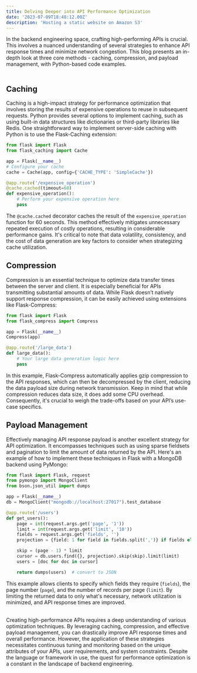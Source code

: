 ```yaml
---
title: Delving Deeper into API Performance Optimization
date: '2023-07-09T18:48:12.00Z'
description: 'Hosting a static website on Amazon S3'
---
```



In the backend engineering space, crafting high-performing APIs is crucial. This involves a nuanced understanding of several strategies to enhance API response times and minimize network congestion. This blog presents an in-depth look at three core methods - caching, compression, and payload management, with Python-based code examples.<br/> <br/>

## Caching
Caching is a high-impact strategy for performance optimization that involves storing the results of expensive operations to reuse in subsequent requests. Python provides several options to implement caching, such as using built-in data structures like dictionaries or third-party libraries like Redis. One straightforward way to implement server-side caching with Python is to use the Flask-Caching extension:
```python
from flask import Flask
from flask_caching import Cache

app = Flask(__name__)
# Configure your cache
cache = Cache(app, config={'CACHE_TYPE': 'SimpleCache'})

@app.route('/expensive_operation')
@cache.cached(timeout=60)
def expensive_operation():
    # Perform your expensive operation here
    pass
```

The `@cache.cached` decorator caches the result of the `expensive_operation` function for 60 seconds. This method effectively mitigates unnecessary repeated execution of costly operations, resulting in considerable performance gains. It's critical to note that data volatility, consistency, and the cost of data generation are key factors to consider when strategizing cache utilization.


## Compression
Compression is an essential technique to optimize data transfer times between the server and client. It is especially beneficial for APIs transmitting substantial amounts of data. While Flask doesn’t natively support response compression, it can be easily achieved using extensions like Flask-Compress:
```python
from flask import Flask
from flask_compress import Compress

app = Flask(__name__)
Compress(app)

@app.route('/large_data')
def large_data():
    # Your large data generation logic here
    pass
```

In this example, Flask-Compress automatically applies gzip compression to the API responses, which can then be decompressed by the client, reducing the data payload size during network transmission. Keep in mind that while compression reduces data size, it does add some CPU overhead. Consequently, it's crucial to weigh the trade-offs based on your API’s use-case specifics.


## Payload Management
Effectively managing API response payload is another excellent strategy for API optimization. It encompasses techniques such as using sparse fieldsets and pagination to limit the amount of data returned by the API. Here's an example of how to implement these techniques in Flask with a MongoDB backend using PyMongo:
```python
from flask import Flask, request
from pymongo import MongoClient
from bson.json_util import dumps

app = Flask(__name__)
db = MongoClient("mongodb://localhost:27017").test_database

@app.route('/users')
def get_users():
    page = int(request.args.get('page', '1'))
    limit = int(request.args.get('limit', '10'))
    fields = request.args.get('fields', '')  
    projection = {field: 1 for field in fields.split(',')} if fields else {}

    skip = (page - 1) * limit
    cursor = db.users.find({}, projection).skip(skip).limit(limit)
    users = [doc for doc in cursor]

    return dumps(users)  # convert to JSON
```
This example allows clients to specify which fields they require (`fields`), the page number (`page`), and the number of records per page (`limit`). By limiting the returned data to only what's necessary, network utilization is minimized, and API response times are improved. <br/> <br/>

Creating high-performance APIs requires a deep understanding of various optimization techniques. By leveraging caching, compression, and effective payload management, you can drastically improve API response times and overall performance. However, the application of these strategies necessitates continuous tuning and monitoring based on the unique attributes of your APIs, user requirements, and system constraints. Despite the language or framework in use, the quest for performance optimization is a constant in the landscape of backend engineering.
